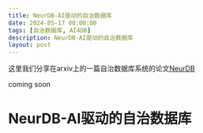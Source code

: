 ```yaml
---
title: NeurDB-AI驱动的自治数据库
date: 2024-05-17 00:00:00
tags: [自治数据库, AI4DB]
description: NeurDB-AI驱动的自治数据库
layout: post
---
```


这里我们分享在arxiv上的一篇自治数据库系统的论文[NeurDB](https://arxiv.org/abs/2405.03924)

coming soon
# NeurDB-AI驱动的自治数据库